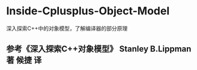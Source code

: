# Inside-Cplusplus-Object-Model
深入探索C++中的对象模型，了解编译器的部分原理
## 参考《深入探索C++对象模型》 Stanley B.Lippman著 候捷 译

